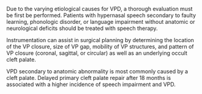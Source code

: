 Due to the varying etiological causes for VPD, a thorough evaluation must be first be performed. Patients with hypernasal speech secondary to faulty learning, phonologic disorder, or language impairment without anatomic or neurological deficits should be treated with speech therapy.

Instrumentation can assist in surgical planning by determining the location of the VP closure, size of VP gap, mobility of VP structures, and pattern of VP closure (coronal, sagittal, or circular) as well as an underlying occult cleft palate.

VPD secondary to anatomic abnormality is most commonly caused by a cleft palate. Delayed primary cleft palate repair after 18 months is associated with a higher incidence of speech impairment and VPD.